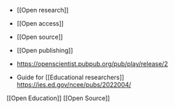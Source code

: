   - [[Open research]]
  - [[Open access]]
  - [[Open source]]
  - [[Open publishing]]

  - https://openscientist.pubpub.org/pub/play/release/2
  - Guide for [[Educational researchers]]
    https://ies.ed.gov/ncee/pubs/2022004/

[[Open Education]] [[Open Source]]
